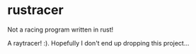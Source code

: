 # rustracer

Not a racing program written in rust!

A raytracer!  :).  Hopefully I don't end up dropping this project...
